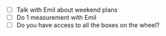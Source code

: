 - [ ] Talk with Emil about weekend plans
- [ ] Do 1 measurement with Emil
- [ ] Do you have access to all the boxes on the wheel?
